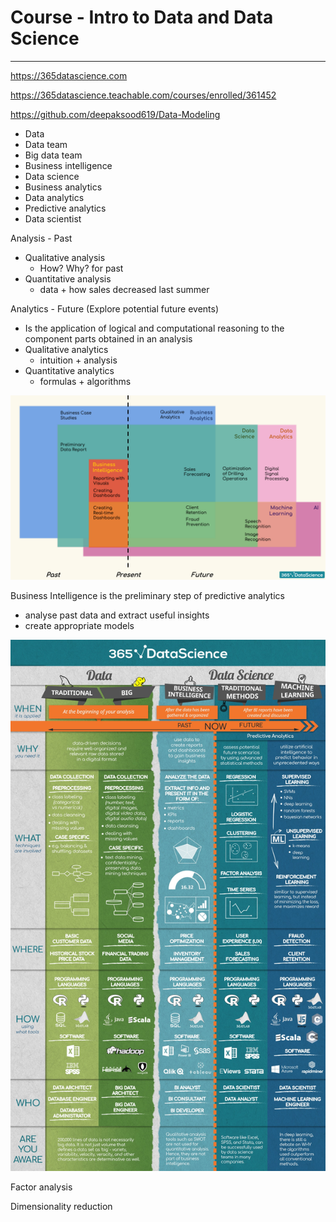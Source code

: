 # Course - Intro to Data and Data Science

---

<https://365datascience.com>

<https://365datascience.teachable.com/courses/enrolled/361452>

<https://github.com/deepaksood619/Data-Modeling>

- Data
- Data team
- Big data team
- Business intelligence
- Data science
- Business analytics
- Data analytics
- Predictive analytics
- Data scientist

Analysis - Past

- Qualitative analysis
  - How? Why? for past
- Quantitative analysis
  - data + how sales decreased last summer

Analytics - Future (Explore potential future events)

- Is the application of logical and computational reasoning to the component parts obtained in an analysis
- Qualitative analytics
  - intuition + analysis
- Quantitative analytics
  - formulas + algorithms

![image](media/Course-Intro-to-Data-and-Data-Science-image1.png)

Business Intelligence is the preliminary step of predictive analytics

- analyse past data and extract useful insights
- create appropriate models

![image](media/Course-Intro-to-Data-and-Data-Science-image2.jpeg)

Factor analysis

Dimensionality reduction
